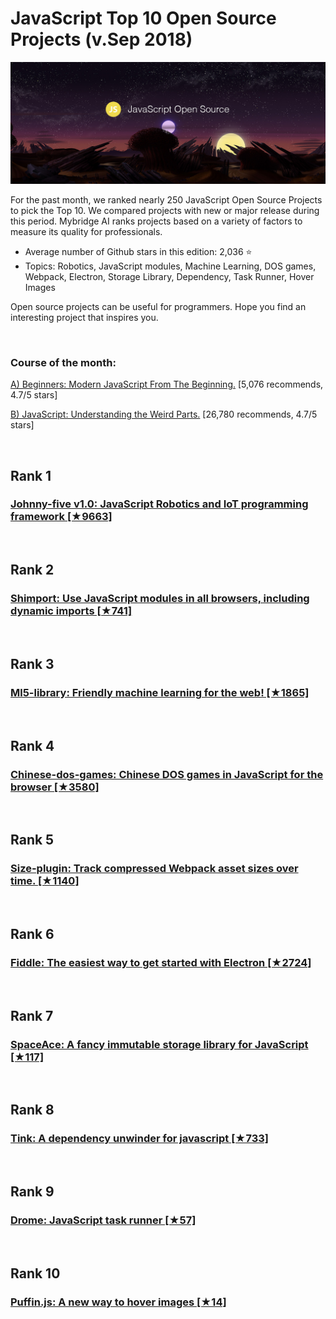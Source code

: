 # JavaScript Top 10 Open Source Projects (v.Sep 2018)

<img src="Sep-JS-OpenSource.jpg" width="800" alt="Mybridge"></a>

For the past month, we ranked nearly 250 JavaScript Open Source Projects to pick the Top 10. 
We compared projects with new or major release during this period. Mybridge AI ranks projects based on a variety of factors to measure its quality for professionals.

* Average number of Github stars in this edition: 2,036 ⭐️
* Topics: Robotics, JavaScript modules, Machine Learning, DOS games, Webpack, Electron, Storage Library, Dependency, Task Runner, Hover Images

Open source projects can be useful for programmers. Hope you find an interesting project that inspires you.

<br>

### Course of the month:

[A) Beginners: Modern JavaScript From The Beginning.](http://bit.ly/2E3RHNo) [5,076 recommends, 4.7/5 stars]

[B) JavaScript: Understanding the Weird Parts.](http://bit.ly/2PVyxi6) [26,780 recommends, 4.7/5 stars]

<br>

## Rank 1
### [Johnny-five v1.0: JavaScript Robotics and IoT programming framework [★9663]](https://github.com/rwaldron/johnny-five?utm_source=mybridge&utm_medium=blog&utm_campaign=read_more)


<br>

## Rank 2
### [Shimport: Use JavaScript modules in all browsers, including dynamic imports [★741]](https://github.com/Rich-Harris/shimport?utm_source=mybridge&utm_medium=blog&utm_campaign=read_more)


<br>

## Rank 3
### [Ml5-library: Friendly machine learning for the web! [★1865]](https://github.com/ml5js/ml5-library?utm_source=mybridge&utm_medium=blog&utm_campaign=read_more)


<br>

## Rank 4
### [Chinese-dos-games: Chinese DOS games in JavaScript for the browser [★3580]](https://github.com/rwv/chinese-dos-games?utm_source=mybridge&utm_medium=blog&utm_campaign=read_more)


<br>

## Rank 5
### [Size-plugin: Track compressed Webpack asset sizes over time. [★1140]](https://github.com/GoogleChromeLabs/size-plugin?utm_source=mybridge&utm_medium=blog&utm_campaign=read_more)


<br>

## Rank 6
### [Fiddle: The easiest way to get started with Electron [★2724]](https://github.com/electron/fiddle?utm_source=mybridge&utm_medium=blog&utm_campaign=read_more)


<br>

## Rank 7
### [SpaceAce: A fancy immutable storage library for JavaScript [★117]](https://github.com/JonAbrams/SpaceAce?utm_source=mybridge&utm_medium=blog&utm_campaign=read_more)


<br>

## Rank 8
### [Tink: A dependency unwinder for javascript [★733]](https://github.com/npm/tink?utm_source=mybridge&utm_medium=blog&utm_campaign=read_more)


<br>

## Rank 9
### [Drome: JavaScript task runner  [★57]](https://github.com/dromejs/drome?utm_source=mybridge&utm_medium=blog&utm_campaign=read_more)


<br>

## Rank 10
### [Puffin.js: A new way to hover images [★14]](https://github.com/Treast/puffin.js?utm_source=mybridge&utm_medium=blog&utm_campaign=read_more)

